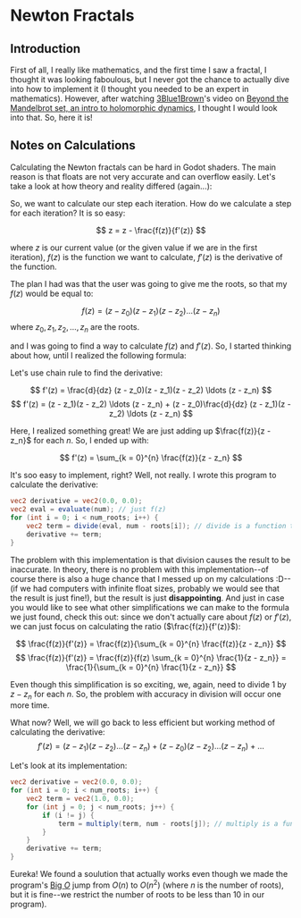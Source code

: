 # Newton Fractals

## Introduction
First of all, I really like mathematics, and the first time I saw a fractal, I thought it was looking faboulous, but I never got the chance to actually dive into how to implement it (I thought you needed to be an expert in mathematics). However, after watching [3Blue1Brown](https://www.3blue1brown.com/)'s video on [Beyond the Mandelbrot set, an intro to holomorphic dynamics](https://www.youtube.com/watch?v=LqbZpur38nw), I thought I would look into that. So, here it is!

## Notes on Calculations
Calculating the Newton fractals can be hard in Godot shaders. The main reason is that floats are not very accurate and can overflow easily. Let's take a look at how theory and reality differed (again...):

So, we want to calculate our step each iteration. How do we calculate a step for each iteration? It is so easy:

$$
z = z - \frac{f(z)}{f'(z)}
$$

where $z$ is our current value (or the given value if we are in the first iteration), $f(z)$ is the function we want to calculate, $f'(z)$ is the derivative of the function. 

The plan I had was that the user was going to give me the roots, so that my $f(z)$ would be equal to:

$$
f(z) = (z - z_0)(z - z_1)(z - z_2) \ldots (z - z_n)
$$
where $z_0, z_1, z_2, \ldots, z_n$ are the roots.

and I was going to find a way to calculate $f(z)$ and $f'(z)$. So, I started thinking about how, until I realized the following formula:

Let's use chain rule to find the derivative:

$$
f'(z) = \frac{d}{dz} (z - z_0)(z - z_1)(z - z_2) \ldots (z - z_n) 
$$
$$
f'(z) = (z - z_1)(z - z_2) \ldots (z - z_n) + (z - z_0)\frac{d}{dz} (z - z_1)(z - z_2) \ldots (z - z_n)
$$

Here, I realized something great! We are just adding up $\frac{f(z)}{z - z_n}$ for each $n$. So, I ended up with:

$$
f'(z) = \sum_{k = 0}^{n} \frac{f(z)}{z - z_n}
$$

It's soo easy to implement, right? Well, not really. I wrote this program to calculate the derivative:
```glsl
vec2 derivative = vec2(0.0, 0.0);
vec2 eval = evaluate(num); // just f(z)
for (int i = 0; i < num_roots; i++) {
    vec2 term = divide(eval, num - roots[i]); // divide is a function that calculates complex division.
    derivative += term;
}
```

The problem with this implementation is that division causes the result to be inaccurate. In theory, there is no problem with this implementation--of course there is also a huge chance that I messed up on my calculations :D--(if we had computers with infinite float sizes, probably we would see that the result is just fine!), but the result is just **disappointing**. And just in case you would like to see what other simplifications we can make to the formula we just found, check this out: since we don't actually care about $f(z)$ or $f'(z)$, we can just focus on calculating the ratio ($\frac{f(z)}{f'(z)}$):

$$
\frac{f(z)}{f'(z)} = \frac{f(z)}{\sum_{k = 0}^{n} \frac{f(z)}{z - z_n}}
$$
$$
\frac{f(z)}{f'(z)} = \frac{f(z)}{f(z) \sum_{k = 0}^{n} \frac{1}{z - z_n}} = \frac{1}{\sum_{k = 0}^{n} \frac{1}{z - z_n}}
$$

Even though this simplification is so exciting, we, again, need to divide $1$ by $z - z_n$ for each $n$. So, the problem with accuracy in division will occur one more time.

What now? Well, we will go back to less efficient but working method of calculating the derivative:
$$
f'(z) = (z - z_1)(z - z_2) \ldots (z - z_n) + (z - z_0)(z - z_2) \ldots (z - z_n) + \ldots
$$

Let's look at its implementation:
```glsl
vec2 derivative = vec2(0.0, 0.0);
for (int i = 0; i < num_roots; i++) {
    vec2 term = vec2(1.0, 0.0);
    for (int j = 0; j < num_roots; j++) {
        if (i != j) {
            term = multiply(term, num - roots[j]); // multiply is a function that calculates complex multiplication.
        }
    }
    derivative += term;
}
```
Eureka! We found a soulution that actually works even though we made the program's [Big $O$](https://en.wikipedia.org/wiki/Big_O_notation) jump from $O(n)$ to $O(n^2)$ (where $n$ is the number of roots), but it is fine--we restrict the number of roots to be less than $10$ in our program).

